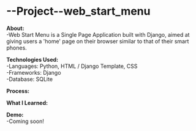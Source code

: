 # --Project--web_start_menu

<strong>About:</strong></br>
-Web Start Menu is a Single Page Application built with Django, aimed at giving users a 'home' page on their browser similar to that of their smart phones.

<strong>Technologies Used:</strong></br>
-Languages: Python, HTML / Django Template, CSS</br>
-Frameworks: Django</br>
-Database: SQLite</br>

<strong>Process:</strong></br>

<strong>What I Learned:</strong></br>

<strong>Demo:</strong></br>
-Coming soon!</br>
